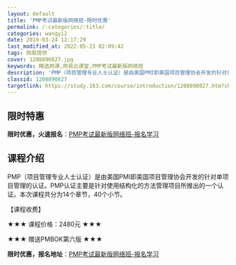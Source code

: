 ```yaml
---
layout: default
title: 'PMP考试最新版网络班-限时优惠'
permalink: /:categories/:title/
categories: wangyi2
date: 2019-03-24 12:17:29
last_modified_at: 2022-05-23 02:09:42
tags: 网易提供
cover: 1208890827.jpg
keywords: 精选网课,网易云课堂,PMP考试最新版网络班
description: 'PMP（项目管理专业人士认证）是由美国PMI即美国项目管理协会开发的针对单项目管理的认证。PMP认证主要是针对使用结构化'
classid: 1208890827
targetlink: https://study.163.com/course/introduction/1208890827.htm?share=1&shareId=1025206652&utm_campaign=share&utm_medium=iphoneShare&utm_source=&utm_u=1025206652
---
```


## 限时特惠

**限时优惠，火速报名**：[PMP考试最新版网络班-报名学习](https://study.163.com/course/introduction/1208890827.htm?share=1&shareId=1025206652&utm_campaign=share&utm_medium=iphoneShare&utm_source=&utm_u=1025206652)

## 课程介绍

PMP（项目管理专业人士认证）是由美国PMI即美国项目管理协会开发的针对单项目管理的认证。PMP认证主要是针对使用结构化的方法管理项目所推出的一个认证。本次课程共分为14个章节，40个小节。



【课程收费】

★★★  课程价格：2480元  ★★★

★★★  赠送PMBOK第六版  ★★★

**限时优惠，报名地址**：[PMP考试最新版网络班-报名学习](https://study.163.com/course/introduction/1208890827.htm?share=1&shareId=1025206652&utm_campaign=share&utm_medium=iphoneShare&utm_source=&utm_u=1025206652)


